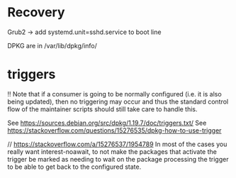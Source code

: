 # Recovery

Grub2 -> add systemd.unit=sshd.service to boot line

DPKG are in /var/lib/dpkg/info/

# triggers

!! Note that if a consumer is going to be normally configured (i.e. it is also being updated), then no triggering may occur and thus the standard control flow of the maintainer scripts should still take care to handle this.

See https://sources.debian.org/src/dpkg/1.19.7/doc/triggers.txt/
See https://stackoverflow.com/questions/15276535/dpkg-how-to-use-trigger

// https://stackoverflow.com/a/15276537/1954789
In most of the cases you really want interest-noawait, to not make the packages that activate the trigger be marked as needing to wait on the package processing the trigger to be able to get back to the configured state.
